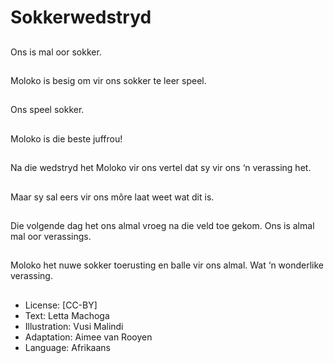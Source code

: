 # Sokkerwedstryd

##
Ons is mal oor sokker.

##
Moloko is besig om vir
ons sokker te leer
speel.

##
Ons speel sokker.

##
Moloko is die beste
juffrou!

##
Na die wedstryd het
Moloko vir ons vertel
dat sy vir ons ‘n
verassing het.

##
Maar sy sal eers vir ons
môre laat weet wat dit
is.

##
Die volgende dag het
ons almal vroeg na die
veld toe gekom. Ons is
almal mal oor
verassings.

##
Moloko het nuwe sokker
toerusting en balle vir
ons almal. Wat ‘n
wonderlike verassing.

##
* License: [CC-BY]
* Text: Letta Machoga
* Illustration: Vusi Malindi
* Adaptation: Aimee van Rooyen
* Language: Afrikaans
